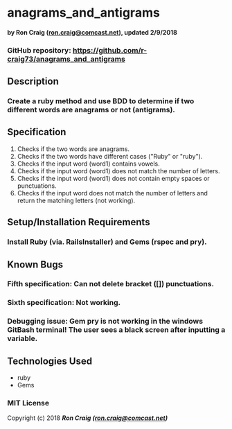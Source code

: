 # anagrams_and_antigrams

#### by Ron Craig (ron.craig@comcast.net), updated 2/9/2018
### GitHub repository: https://github.com/r-craig73/anagrams_and_antigrams


## Description
### Create a ruby method and use BDD to determine if two different words are anagrams or not (antigrams).

## Specification
1. Checks if the two words are anagrams.
2. Checks if the two words have different cases ("Ruby" or "ruby").
3. Checks if the input word (word1) contains vowels.
4. Checks if the input word (word1) does not match the number of letters.
5. Checks if the input word (word1) does not contain empty spaces or punctuations.
6. Checks if the input word does not match the number of letters and return the matching letters (not working).

## Setup/Installation Requirements
### Install Ruby (via. RailsInstaller) and Gems (rspec and pry).

## Known Bugs
### Fifth specification: Can not delete bracket ([]) punctuations.
### Sixth specification: Not working.
### Debugging issue: Gem pry is not working in the windows GitBash terminal!  The user sees a black screen after inputting a variable.

## Technologies Used
* ruby
* Gems

### MIT License

Copyright (c) 2018 **_Ron Craig (ron.craig@comcast.net)_**
